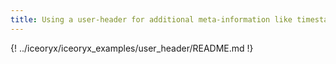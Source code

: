```yaml
---
title: Using a user-header for additional meta-information like timestamps
---
```


{! ../iceoryx/iceoryx_examples/user_header/README.md !}
